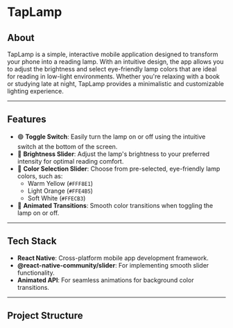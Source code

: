 # **TapLamp**

## **About**
TapLamp is a simple, interactive mobile application designed to transform your phone into a reading lamp. With an intuitive design, the app allows you to adjust the brightness and select eye-friendly lamp colors that are ideal for reading in low-light environments. Whether you're relaxing with a book or studying late at night, TapLamp provides a minimalistic and customizable lighting experience.

---

## **Features**
- 🟢 **Toggle Switch**: Easily turn the lamp on or off using the intuitive switch at the bottom of the screen.
- 🌟 **Brightness Slider**: Adjust the lamp's brightness to your preferred intensity for optimal reading comfort.
- 🎨 **Color Selection Slider**: Choose from pre-selected, eye-friendly lamp colors, such as:
  - Warm Yellow (`#FFF8E1`)
  - Light Orange (`#FFE4B5`)
  - Soft White (`#FFECB3`)
- 🎥 **Animated Transitions**: Smooth color transitions when toggling the lamp on or off.

---

## **Tech Stack**
- **React Native**: Cross-platform mobile app development framework.
- **@react-native-community/slider**: For implementing smooth slider functionality.
- **Animated API**: For seamless animations for background color transitions.

---

## **Project Structure**
